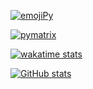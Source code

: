 [![emojiPy](https://github-readme-stats.vercel.app/api/pin/?username=m9810223&repo=emojiPy)](https://github.com/m9810223/emojiPy)

[![pymatrix](https://github-readme-stats.vercel.app/api/pin/?username=m9810223&repo=pymatrix)](https://github.com/m9810223/pymatrix)

[![wakatime stats](https://github-readme-stats.vercel.app/api/wakatime?username=michaelh&langs_count=5)](https://mhhi.cc/)

[![GitHub stats](https://github-readme-stats.vercel.app/api?username=m9810223&show_icons=true&icon_color=E6DB74&border_color=66D9EF&bg_color=272822&title_color=F92672&text_color=AE81FF&count_private=true)](https://mhhi.cc/)
